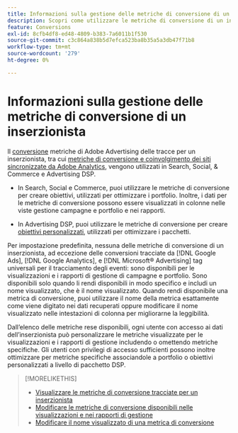 ```yaml
---
title: Informazioni sulla gestione delle metriche di conversione di un inserzionista
description: Scopri come utilizzare le metriche di conversione di un inserzionista tracciate da Adobi Advertising.
feature: Conversions
exl-id: 8cfb4df8-ed48-4809-b383-7a6011b1f530
source-git-commit: c3c864a838b5d7efca523ba8b35a5a3db47f71b8
workflow-type: tm+mt
source-wordcount: '279'
ht-degree: 0%

---
```


# Informazioni sulla gestione delle metriche di conversione di un inserzionista

Il [conversione](/help/search-social-commerce/glossary.md#c-d) metriche di Adobe Advertising delle tracce per un inserzionista, tra cui [metriche di conversione e coinvolgimento dei siti sincronizzate da Adobe Analytics](/help/integrations/analytics/analytics-data-in-advertising.md), vengono utilizzati in Search, Social, &amp; Commerce e Advertising DSP.

* In Search, Social e Commerce, puoi utilizzare le metriche di conversione per creare obiettivi, utilizzati per ottimizzare i portfolio. Inoltre, i dati per le metriche di conversione possono essere visualizzati in colonne nelle viste gestione campagne e portfolio e nei rapporti.

* In Advertising DSP, puoi utilizzare le metriche di conversione per creare [obiettivi personalizzati](/help/dsp/optimization/custom-goal.md), utilizzati per ottimizzare i pacchetti.

Per impostazione predefinita, nessuna delle metriche di conversione di un inserzionista, ad eccezione delle conversioni tracciate da [!DNL Google Ads], [!DNL Google Analytics], e [!DNL Microsoft® Advertising] tag universali per il tracciamento degli eventi: sono disponibili per le visualizzazioni e i rapporti di gestione di campagne e portfolio. Sono disponibili solo quando li rendi disponibili in modo specifico e includi un nome visualizzato, che è il nome visualizzato. Quando rendi disponibile una metrica di conversione, puoi utilizzare il nome della metrica esattamente come viene digitato nei dati recuperati oppure modificare il nome visualizzato nelle intestazioni di colonna per migliorarne la leggibilità.

Dall’elenco delle metriche rese disponibili, ogni utente con accesso ai dati dell’inserzionista può personalizzare le metriche visualizzate per le visualizzazioni e i rapporti di gestione includendo o omettendo metriche specifiche. Gli utenti con privilegi di accesso sufficienti possono inoltre ottimizzare per metriche specifiche associandole a portfolio o obiettivi personalizzati a livello di pacchetto DSP.

>[!MORELIKETHIS]
>
>* [Visualizzare le metriche di conversione tracciate per un inserzionista](conversion-metric-view-tracked.md)
>* [Modificare le metriche di conversione disponibili nelle visualizzazioni e nei rapporti di gestione](conversion-metric-edit-available.md)
>* [Modificare il nome visualizzato di una metrica di conversione](conversion-metric-edit-display-name.md)
